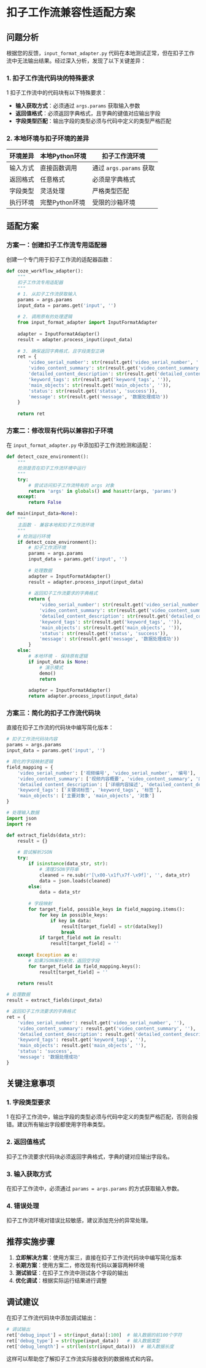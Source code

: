 # 扣子工作流兼容性适配方案

## 问题分析

根据您的反馈，`input_format_adapter.py` 代码在本地测试正常，但在扣子工作流中无法输出结果。经过深入分析，发现了以下关键差异：

### 1. 扣子工作流代码块的特殊要求

<mcreference link="https://blog.csdn.net/xx_nm98/article/details/141199645" index="1">1</mcreference> 扣子工作流中的代码块有以下特殊要求：

- **输入获取方式**：必须通过 `args.params` 获取输入参数
- **返回值格式**：必须返回字典格式，且字典的键值对应输出字段
- **字段类型匹配**：输出字段的类型必须与代码中定义的类型严格匹配

### 2. 本地环境与扣子环境的差异

| 环境差异 | 本地Python环境 | 扣子工作流环境 |
|---------|---------------|---------------|
| 输入方式 | 直接函数调用 | 通过 `args.params` 获取 |
| 返回格式 | 任意格式 | 必须是字典格式 |
| 字段类型 | 灵活处理 | 严格类型匹配 |
| 执行环境 | 完整Python环境 | 受限的沙箱环境 |

## 适配方案

### 方案一：创建扣子工作流专用适配器

创建一个专门用于扣子工作流的适配器函数：

```python
def coze_workflow_adapter():
    """
    扣子工作流专用适配器
    """
    # 1. 从扣子工作流获取输入
    params = args.params
    input_data = params.get('input', '')
    
    # 2. 调用原有的处理逻辑
    from input_format_adapter import InputFormatAdapter
    
    adapter = InputFormatAdapter()
    result = adapter.process_input(input_data)
    
    # 3. 确保返回字典格式，且字段类型正确
    ret = {
        'video_serial_number': str(result.get('video_serial_number', '')),
        'video_content_summary': str(result.get('video_content_summary', '')),
        'detailed_content_description': str(result.get('detailed_content_description', '')),
        'keyword_tags': str(result.get('keyword_tags', '')),
        'main_objects': str(result.get('main_objects', '')),
        'status': str(result.get('status', 'success')),
        'message': str(result.get('message', '数据处理成功'))
    }
    
    return ret
```

### 方案二：修改现有代码以兼容扣子环境

在 `input_format_adapter.py` 中添加扣子工作流检测和适配：

```python
def detect_coze_environment():
    """
    检测是否在扣子工作流环境中运行
    """
    try:
        # 尝试访问扣子工作流特有的 args 对象
        return 'args' in globals() and hasattr(args, 'params')
    except:
        return False

def main(input_data=None):
    """
    主函数 - 兼容本地和扣子工作流环境
    """
    # 检测运行环境
    if detect_coze_environment():
        # 扣子工作流环境
        params = args.params
        input_data = params.get('input', '')
        
        # 处理数据
        adapter = InputFormatAdapter()
        result = adapter.process_input(input_data)
        
        # 返回扣子工作流要求的字典格式
        return {
            'video_serial_number': str(result.get('video_serial_number', '')),
            'video_content_summary': str(result.get('video_content_summary', '')),
            'detailed_content_description': str(result.get('detailed_content_description', '')),
            'keyword_tags': str(result.get('keyword_tags', '')),
            'main_objects': str(result.get('main_objects', '')),
            'status': str(result.get('status', 'success')),
            'message': str(result.get('message', '数据处理成功'))
        }
    else:
        # 本地环境 - 保持原有逻辑
        if input_data is None:
            # 演示模式
            demo()
            return
        
        adapter = InputFormatAdapter()
        return adapter.process_input(input_data)
```

### 方案三：简化的扣子工作流代码块

直接在扣子工作流的代码块中编写简化版本：

```python
# 扣子工作流代码块内容
params = args.params
input_data = params.get('input', '')

# 简化的字段映射逻辑
field_mapping = {
    'video_serial_number': ['视频编号', 'video_serial_number', '编号'],
    'video_content_summary': ['视频内容概要', 'video_content_summary', '内容概要'],
    'detailed_content_description': ['详细内容描述', 'detailed_content_description', '详细描述'],
    'keyword_tags': ['关键词标签', 'keyword_tags', '标签'],
    'main_objects': ['主要对象', 'main_objects', '对象']
}

# 处理输入数据
import json
import re

def extract_fields(data_str):
    result = {}
    
    # 尝试解析JSON
    try:
        if isinstance(data_str, str):
            # 清理JSON字符串
            cleaned = re.sub(r'[\x00-\x1f\x7f-\x9f]', '', data_str)
            data = json.loads(cleaned)
        else:
            data = data_str
            
        # 字段映射
        for target_field, possible_keys in field_mapping.items():
            for key in possible_keys:
                if key in data:
                    result[target_field] = str(data[key])
                    break
            if target_field not in result:
                result[target_field] = ''
                
    except Exception as e:
        # 如果JSON解析失败，返回空字段
        for target_field in field_mapping.keys():
            result[target_field] = ''
    
    return result

# 处理数据
result = extract_fields(input_data)

# 返回扣子工作流要求的字典格式
ret = {
    'video_serial_number': result.get('video_serial_number', ''),
    'video_content_summary': result.get('video_content_summary', ''),
    'detailed_content_description': result.get('detailed_content_description', ''),
    'keyword_tags': result.get('keyword_tags', ''),
    'main_objects': result.get('main_objects', ''),
    'status': 'success',
    'message': '数据处理成功'
}
```

## 关键注意事项

### 1. 字段类型要求
<mcreference link="https://blog.csdn.net/xx_nm98/article/details/141199645" index="1">1</mcreference> 在扣子工作流中，输出字段的类型必须与代码中定义的类型严格匹配，否则会报错。建议所有输出字段都使用字符串类型。

### 2. 返回值格式
扣子工作流要求代码块必须返回字典格式，字典的键对应输出字段名。

### 3. 输入获取方式
在扣子工作流中，必须通过 `params = args.params` 的方式获取输入参数。

### 4. 错误处理
扣子工作流环境对错误比较敏感，建议添加充分的异常处理。

## 推荐实施步骤

1. **立即解决方案**：使用方案三，直接在扣子工作流代码块中编写简化版本
2. **长期方案**：使用方案二，修改现有代码以兼容两种环境
3. **测试验证**：在扣子工作流中测试各个字段的输出
4. **优化调试**：根据实际运行结果进行调整

## 调试建议

在扣子工作流代码块中添加调试输出：

```python
# 调试输出
ret['debug_input'] = str(input_data)[:100]  # 输入数据的前100个字符
ret['debug_type'] = str(type(input_data))   # 输入数据类型
ret['debug_length'] = str(len(str(input_data)))  # 输入数据长度
```

这样可以帮助您了解扣子工作流实际接收到的数据格式和内容。